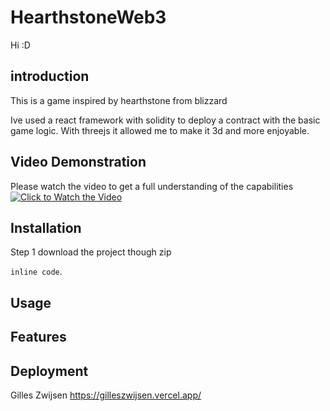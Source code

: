 # HearthstoneWeb3

Hi :D

## introduction

This is a game inspired by hearthstone from blizzard

Ive used a react framework with solidity to deploy a contract with the basic game logic.
With threejs it allowed me to make it 3d and more enjoyable.

## Video Demonstration

Please watch the video to get a full understanding of the capabilities
[![Click to Watch the Video](https://img.youtube.com/vi/tCeUu5a_mSk/0.jpg)](https://www.youtube.com/watch?v=tCeUu5a_mSk)


## Installation

Step 1 download the project though zip

`inline code`.

## Usage

## Features

## Deployment

Gilles Zwijsen
https://gilleszwijsen.vercel.app/

